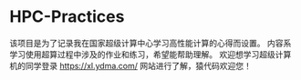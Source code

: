 # HPC-Practices
该项目是为了记录我在国家超级计算中心学习高性能计算的心得而设置。
内容系学习使用超算过程中涉及的作业和练习，希望能帮助理解。
欢迎想学习超级计算机的同学登录 https://xl.ydma.com/ 网站进行了解，猿代码欢迎您！
